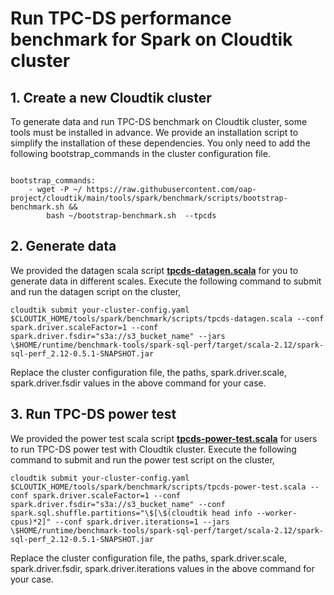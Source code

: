 # Run TPC-DS performance benchmark for Spark on Cloudtik cluster

## 1. Create a new Cloudtik cluster
To generate data and run TPC-DS benchmark on Cloudtik cluster, some tools must be installed in advance.
We provide an installation script to simplify the installation of these dependencies. You only need to add the following bootstrap_commands in the cluster configuration file.
```buildoutcfg

bootstrap_commands:
    - wget -P ~/ https://raw.githubusercontent.com/oap-project/cloudtik/main/tools/spark/benchmark/scripts/bootstrap-benchmark.sh &&
        bash ~/bootstrap-benchmark.sh  --tpcds
```

## 2. Generate data

We provided the datagen scala script **[tpcds-datagen.scala](./scripts/tpcds-datagen.scala)** for you to generate data in different scales.
Execute the following command to submit and run the datagen script on the cluster,
```buildoutcfg
cloudtik submit your-cluster-config.yaml $CLOUTIK_HOME/tools/spark/benchmark/scripts/tpcds-datagen.scala --conf spark.driver.scaleFactor=1 --conf spark.driver.fsdir="s3a://s3_bucket_name" --jars \$HOME/runtime/benchmark-tools/spark-sql-perf/target/scala-2.12/spark-sql-perf_2.12-0.5.1-SNAPSHOT.jar
```
Replace the cluster configuration file, the paths, spark.driver.scale, spark.driver.fsdir values in the above command for your case.

## 3. Run TPC-DS power test

We provided the power test scala script **[tpcds-power-test.scala](./scripts/tpcds-power-test.scala)** for users to run TPC-DS power test with Cloudtik cluster.
Execute the following command to submit and run the power test script on the cluster,
```buildoutcfg
cloudtik submit your-cluster-config.yaml $CLOUTIK_HOME/tools/spark/benchmark/scripts/tpcds-power-test.scala --conf spark.driver.scaleFactor=1 --conf spark.driver.fsdir="s3a://s3_bucket_name" --conf spark.sql.shuffle.partitions="\$[\$(cloudtik head info --worker-cpus)*2]" --conf spark.driver.iterations=1 --jars \$HOME/runtime/benchmark-tools/spark-sql-perf/target/scala-2.12/spark-sql-perf_2.12-0.5.1-SNAPSHOT.jar
```
Replace the cluster configuration file, the paths, spark.driver.scale, spark.driver.fsdir, spark.driver.iterations values in the above command for your case. 
